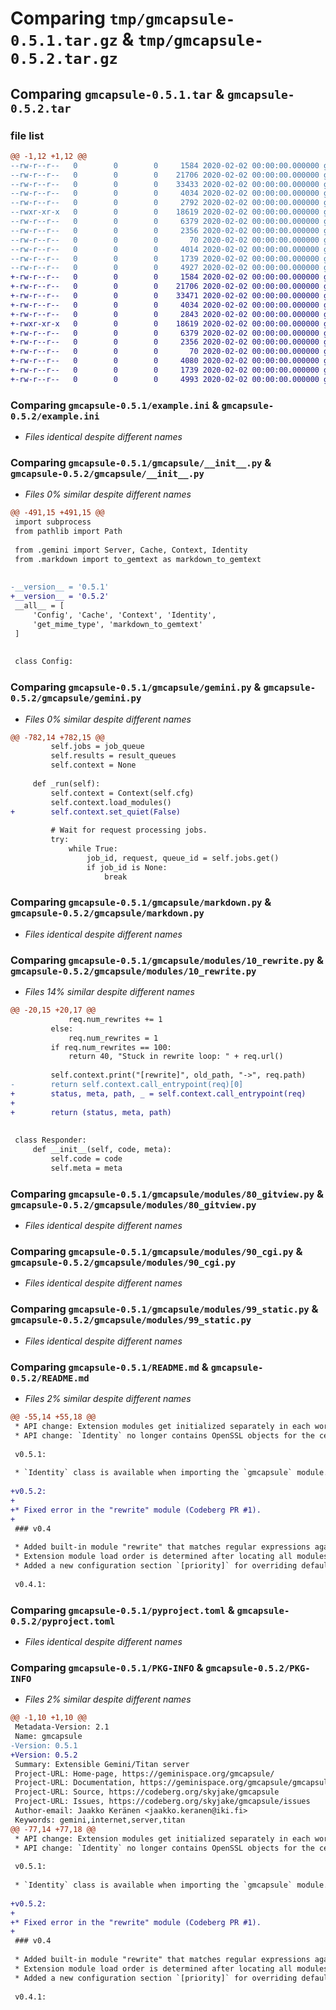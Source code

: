# Comparing `tmp/gmcapsule-0.5.1.tar.gz` & `tmp/gmcapsule-0.5.2.tar.gz`

## Comparing `gmcapsule-0.5.1.tar` & `gmcapsule-0.5.2.tar`

### file list

```diff
@@ -1,12 +1,12 @@
--rw-r--r--   0        0        0     1584 2020-02-02 00:00:00.000000 gmcapsule-0.5.1/example.ini
--rw-r--r--   0        0        0    21706 2020-02-02 00:00:00.000000 gmcapsule-0.5.1/gmcapsule/__init__.py
--rw-r--r--   0        0        0    33433 2020-02-02 00:00:00.000000 gmcapsule-0.5.1/gmcapsule/gemini.py
--rw-r--r--   0        0        0     4034 2020-02-02 00:00:00.000000 gmcapsule-0.5.1/gmcapsule/markdown.py
--rw-r--r--   0        0        0     2792 2020-02-02 00:00:00.000000 gmcapsule-0.5.1/gmcapsule/modules/10_rewrite.py
--rwxr-xr-x   0        0        0    18619 2020-02-02 00:00:00.000000 gmcapsule-0.5.1/gmcapsule/modules/80_gitview.py
--rw-r--r--   0        0        0     6379 2020-02-02 00:00:00.000000 gmcapsule-0.5.1/gmcapsule/modules/90_cgi.py
--rw-r--r--   0        0        0     2356 2020-02-02 00:00:00.000000 gmcapsule-0.5.1/gmcapsule/modules/99_static.py
--rw-r--r--   0        0        0       70 2020-02-02 00:00:00.000000 gmcapsule-0.5.1/.gitignore
--rw-r--r--   0        0        0     4014 2020-02-02 00:00:00.000000 gmcapsule-0.5.1/README.md
--rw-r--r--   0        0        0     1739 2020-02-02 00:00:00.000000 gmcapsule-0.5.1/pyproject.toml
--rw-r--r--   0        0        0     4927 2020-02-02 00:00:00.000000 gmcapsule-0.5.1/PKG-INFO
+-rw-r--r--   0        0        0     1584 2020-02-02 00:00:00.000000 gmcapsule-0.5.2/example.ini
+-rw-r--r--   0        0        0    21706 2020-02-02 00:00:00.000000 gmcapsule-0.5.2/gmcapsule/__init__.py
+-rw-r--r--   0        0        0    33471 2020-02-02 00:00:00.000000 gmcapsule-0.5.2/gmcapsule/gemini.py
+-rw-r--r--   0        0        0     4034 2020-02-02 00:00:00.000000 gmcapsule-0.5.2/gmcapsule/markdown.py
+-rw-r--r--   0        0        0     2843 2020-02-02 00:00:00.000000 gmcapsule-0.5.2/gmcapsule/modules/10_rewrite.py
+-rwxr-xr-x   0        0        0    18619 2020-02-02 00:00:00.000000 gmcapsule-0.5.2/gmcapsule/modules/80_gitview.py
+-rw-r--r--   0        0        0     6379 2020-02-02 00:00:00.000000 gmcapsule-0.5.2/gmcapsule/modules/90_cgi.py
+-rw-r--r--   0        0        0     2356 2020-02-02 00:00:00.000000 gmcapsule-0.5.2/gmcapsule/modules/99_static.py
+-rw-r--r--   0        0        0       70 2020-02-02 00:00:00.000000 gmcapsule-0.5.2/.gitignore
+-rw-r--r--   0        0        0     4080 2020-02-02 00:00:00.000000 gmcapsule-0.5.2/README.md
+-rw-r--r--   0        0        0     1739 2020-02-02 00:00:00.000000 gmcapsule-0.5.2/pyproject.toml
+-rw-r--r--   0        0        0     4993 2020-02-02 00:00:00.000000 gmcapsule-0.5.2/PKG-INFO
```

### Comparing `gmcapsule-0.5.1/example.ini` & `gmcapsule-0.5.2/example.ini`

 * *Files identical despite different names*

### Comparing `gmcapsule-0.5.1/gmcapsule/__init__.py` & `gmcapsule-0.5.2/gmcapsule/__init__.py`

 * *Files 0% similar despite different names*

```diff
@@ -491,15 +491,15 @@
 import subprocess
 from pathlib import Path
 
 from .gemini import Server, Cache, Context, Identity
 from .markdown import to_gemtext as markdown_to_gemtext
 
 
-__version__ = '0.5.1'
+__version__ = '0.5.2'
 __all__ = [
     'Config', 'Cache', 'Context', 'Identity',
     'get_mime_type', 'markdown_to_gemtext'
 ]
 
 
 class Config:
```

### Comparing `gmcapsule-0.5.1/gmcapsule/gemini.py` & `gmcapsule-0.5.2/gmcapsule/gemini.py`

 * *Files 0% similar despite different names*

```diff
@@ -782,14 +782,15 @@
         self.jobs = job_queue
         self.results = result_queues
         self.context = None
 
     def _run(self):
         self.context = Context(self.cfg)
         self.context.load_modules()
+        self.context.set_quiet(False)
 
         # Wait for request processing jobs.
         try:
             while True:
                 job_id, request, queue_id = self.jobs.get()
                 if job_id is None:
                     break
```

### Comparing `gmcapsule-0.5.1/gmcapsule/markdown.py` & `gmcapsule-0.5.2/gmcapsule/markdown.py`

 * *Files identical despite different names*

### Comparing `gmcapsule-0.5.1/gmcapsule/modules/10_rewrite.py` & `gmcapsule-0.5.2/gmcapsule/modules/10_rewrite.py`

 * *Files 14% similar despite different names*

```diff
@@ -20,15 +20,17 @@
             req.num_rewrites += 1
         else:
             req.num_rewrites = 1
         if req.num_rewrites == 100:
             return 40, "Stuck in rewrite loop: " + req.url()
 
         self.context.print("[rewrite]", old_path, "->", req.path)
-        return self.context.call_entrypoint(req)[0]
+        status, meta, path, _ = self.context.call_entrypoint(req)
+
+        return (status, meta, path)
 
 
 class Responder:
     def __init__(self, code, meta):
         self.code = code
         self.meta = meta
```

### Comparing `gmcapsule-0.5.1/gmcapsule/modules/80_gitview.py` & `gmcapsule-0.5.2/gmcapsule/modules/80_gitview.py`

 * *Files identical despite different names*

### Comparing `gmcapsule-0.5.1/gmcapsule/modules/90_cgi.py` & `gmcapsule-0.5.2/gmcapsule/modules/90_cgi.py`

 * *Files identical despite different names*

### Comparing `gmcapsule-0.5.1/gmcapsule/modules/99_static.py` & `gmcapsule-0.5.2/gmcapsule/modules/99_static.py`

 * *Files identical despite different names*

### Comparing `gmcapsule-0.5.1/README.md` & `gmcapsule-0.5.2/README.md`

 * *Files 2% similar despite different names*

```diff
@@ -55,14 +55,18 @@
 * API change: Extension modules get initialized separately in each worker thread. Instead of a `Capsule`, the extension module `init` method is passed a `Context`. `Capsule` is no longer available as global state.
 * API change: `Identity` no longer contains OpenSSL objects for the certificate and public key. Instead, they are provided as serialized in DER format.
 
 v0.5.1:
 
 * `Identity` class is available when importing the `gmcapsule` module.
 
+v0.5.2:
+
+* Fixed error in the "rewrite" module (Codeberg PR #1).
+
 ### v0.4
 
 * Added built-in module "rewrite" that matches regular expressions against the request path and can rewrite the path or return a custom status for redirection, "Gone" messages, or other exceptional situations.
 * Extension module load order is determined after locating all modules from all directories. Previously, the order was local to each directory.
 * Added a new configuration section `[priority]` for overriding default module priorities determined from file names. This is useful for changing the priority of the built-in modules.
 
 v0.4.1:
```

### Comparing `gmcapsule-0.5.1/pyproject.toml` & `gmcapsule-0.5.2/pyproject.toml`

 * *Files identical despite different names*

### Comparing `gmcapsule-0.5.1/PKG-INFO` & `gmcapsule-0.5.2/PKG-INFO`

 * *Files 2% similar despite different names*

```diff
@@ -1,10 +1,10 @@
 Metadata-Version: 2.1
 Name: gmcapsule
-Version: 0.5.1
+Version: 0.5.2
 Summary: Extensible Gemini/Titan server
 Project-URL: Home-page, https://geminispace.org/gmcapsule/
 Project-URL: Documentation, https://geminispace.org/gmcapsule/gmcapsule.html
 Project-URL: Source, https://codeberg.org/skyjake/gmcapsule
 Project-URL: Issues, https://codeberg.org/skyjake/gmcapsule/issues
 Author-email: Jaakko Keränen <jaakko.keranen@iki.fi>
 Keywords: gemini,internet,server,titan
@@ -77,14 +77,18 @@
 * API change: Extension modules get initialized separately in each worker thread. Instead of a `Capsule`, the extension module `init` method is passed a `Context`. `Capsule` is no longer available as global state.
 * API change: `Identity` no longer contains OpenSSL objects for the certificate and public key. Instead, they are provided as serialized in DER format.
 
 v0.5.1:
 
 * `Identity` class is available when importing the `gmcapsule` module.
 
+v0.5.2:
+
+* Fixed error in the "rewrite" module (Codeberg PR #1).
+
 ### v0.4
 
 * Added built-in module "rewrite" that matches regular expressions against the request path and can rewrite the path or return a custom status for redirection, "Gone" messages, or other exceptional situations.
 * Extension module load order is determined after locating all modules from all directories. Previously, the order was local to each directory.
 * Added a new configuration section `[priority]` for overriding default module priorities determined from file names. This is useful for changing the priority of the built-in modules.
 
 v0.4.1:
```


